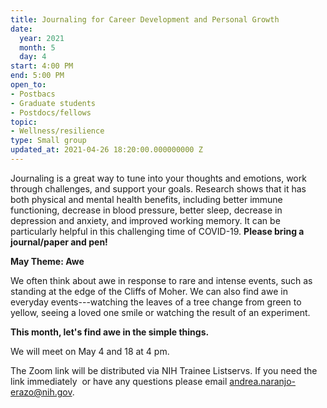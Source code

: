 ```yaml
---
title: Journaling for Career Development and Personal Growth
date:
  year: 2021
  month: 5
  day: 4
start: 4:00 PM
end: 5:00 PM
open_to:
- Postbacs
- Graduate students
- Postdocs/fellows
topic:
- Wellness/resilience
type: Small group
updated_at: 2021-04-26 18:20:00.000000000 Z
---
```

Journaling is a great way to tune into your thoughts and emotions, work
through challenges, and support your goals. Research shows that it has
both physical and mental health benefits, including better immune
functioning, decrease in blood pressure, better sleep, decrease in
depression and anxiety, and improved working memory. It can be
particularly helpful in this challenging time of COVID-19. **Please
bring a journal/paper and pen!**

**May Theme: Awe**

We often think about awe in response to rare and intense events, such as
standing at the edge of the Cliffs of Moher. We can also find awe in
everyday events---watching the leaves of a tree change from green to
yellow, seeing a loved one smile or watching the result of an
experiment.

<strong>This month, let's find awe in the simple </strong>**things.**

We will meet on May 4 and 18 at 4 pm.

The Zoom link will be distributed via NIH Trainee Listservs. If you need
the link immediately  or have any questions please email
[andrea.naranjo-erazo@nih.gov](mailto:andrea.naranjo-erazo@nih.gov).
